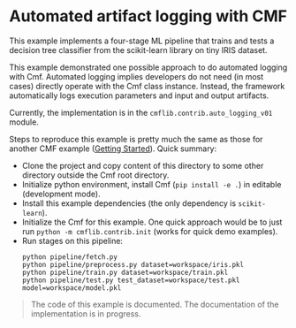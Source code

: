 # Automated artifact logging with CMF

This example implements a four-stage ML pipeline that trains and tests a decision tree classifier from the scikit-learn
library on tiny IRIS dataset.

This example demonstrated one possible approach to do automated logging with Cmf. Automated logging implies developers
do not need (in most cases) directly operate with the Cmf class instance. Instead, the framework automatically logs
execution parameters and input and output artifacts.

Currently, the implementation is in the `cmflib.contrib.auto_logging_v01` module.

Steps to reproduce this example is pretty much the same as those for another CMF example 
([Getting Started](https://hewlettpackard.github.io/cmf/examples/getting_started/)). Quick summary:

- Clone the project and copy content of this directory to some other directory outside the Cmf root directory.
- Initialize python environment, install Cmf (`pip install -e .`) in editable (development mode).
- Install this example dependencies (the only dependency is `scikit-learn`).
- Initialize the Cmf for this example. One quick approach would be to just run `python -m cmflib.contrib.init` (works 
  for quick demo examples).
- Run stages on this pipeline:
    ```
    python pipeline/fetch.py
    python pipeline/preprocess.py dataset=workspace/iris.pkl
    python pipeline/train.py dataset=workspace/train.pkl
    python pipeline/test.py test_dataset=workspace/test.pkl model=workspace/model.pkl
    ```
  
> The code of this example is documented. The documentation of the implementation is in progress.
